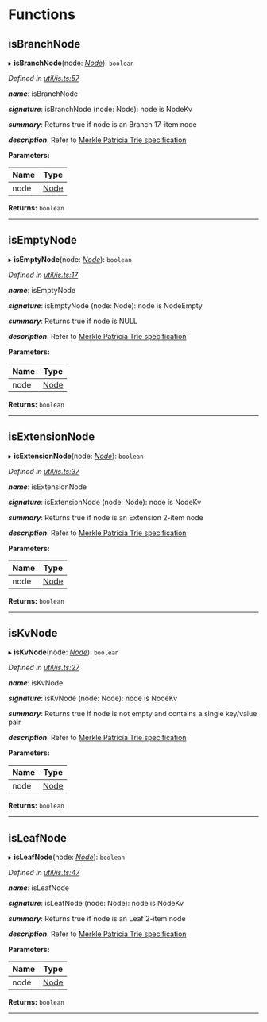 

# Functions

<a id="isbranchnode"></a>

##  isBranchNode

▸ **isBranchNode**(node: *[Node](_types_.md#node)*): `boolean`

*Defined in [util/is.ts:57](https://github.com/polkadot-js/common/blob/cab0713/packages/trie-db/src/util/is.ts#L57)*

*__name__*: isBranchNode

*__signature__*: isBranchNode (node: Node): node is NodeKv

*__summary__*: Returns true if node is an Branch 17-item node

*__description__*: Refer to [Merkle Patricia Trie specification](https://github.com/ethereum/wiki/wiki/Patricia-Tree#optimization)

**Parameters:**

| Name | Type |
| ------ | ------ |
| node | [Node](_types_.md#node) |

**Returns:** `boolean`

___
<a id="isemptynode"></a>

##  isEmptyNode

▸ **isEmptyNode**(node: *[Node](_types_.md#node)*): `boolean`

*Defined in [util/is.ts:17](https://github.com/polkadot-js/common/blob/cab0713/packages/trie-db/src/util/is.ts#L17)*

*__name__*: isEmptyNode

*__signature__*: isEmptyNode (node: Node): node is NodeEmpty

*__summary__*: Returns true if node is NULL

*__description__*: Refer to [Merkle Patricia Trie specification](https://github.com/ethereum/wiki/wiki/Patricia-Tree#optimization)

**Parameters:**

| Name | Type |
| ------ | ------ |
| node | [Node](_types_.md#node) |

**Returns:** `boolean`

___
<a id="isextensionnode"></a>

##  isExtensionNode

▸ **isExtensionNode**(node: *[Node](_types_.md#node)*): `boolean`

*Defined in [util/is.ts:37](https://github.com/polkadot-js/common/blob/cab0713/packages/trie-db/src/util/is.ts#L37)*

*__name__*: isExtensionNode

*__signature__*: isExtensionNode (node: Node): node is NodeKv

*__summary__*: Returns true if node is an Extension 2-item node

*__description__*: Refer to [Merkle Patricia Trie specification](https://github.com/ethereum/wiki/wiki/Patricia-Tree#optimization)

**Parameters:**

| Name | Type |
| ------ | ------ |
| node | [Node](_types_.md#node) |

**Returns:** `boolean`

___
<a id="iskvnode"></a>

##  isKvNode

▸ **isKvNode**(node: *[Node](_types_.md#node)*): `boolean`

*Defined in [util/is.ts:27](https://github.com/polkadot-js/common/blob/cab0713/packages/trie-db/src/util/is.ts#L27)*

*__name__*: isKvNode

*__signature__*: isKvNode (node: Node): node is NodeKv

*__summary__*: Returns true if node is not empty and contains a single key/value pair

*__description__*: Refer to [Merkle Patricia Trie specification](https://github.com/ethereum/wiki/wiki/Patricia-Tree#optimization)

**Parameters:**

| Name | Type |
| ------ | ------ |
| node | [Node](_types_.md#node) |

**Returns:** `boolean`

___
<a id="isleafnode"></a>

##  isLeafNode

▸ **isLeafNode**(node: *[Node](_types_.md#node)*): `boolean`

*Defined in [util/is.ts:47](https://github.com/polkadot-js/common/blob/cab0713/packages/trie-db/src/util/is.ts#L47)*

*__name__*: isLeafNode

*__signature__*: isLeafNode (node: Node): node is NodeKv

*__summary__*: Returns true if node is an Leaf 2-item node

*__description__*: Refer to [Merkle Patricia Trie specification](https://github.com/ethereum/wiki/wiki/Patricia-Tree#optimization)

**Parameters:**

| Name | Type |
| ------ | ------ |
| node | [Node](_types_.md#node) |

**Returns:** `boolean`

___

